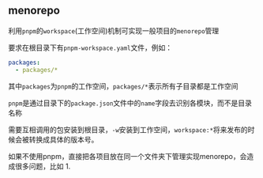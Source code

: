 ## menorepo
利用`pnpm`的`workspace`(工作空间)机制可实现一般项目的`menorepo`管理

要求在根目录下有`pnpm-workspace.yaml`文件，例如：
```yaml
packages:
  - packages/*
```
其中`packages`为`pnpm`的工作空间，`packages/*`表示所有子目录都是工作空间

`pnpm`是通过目录下的`package.json`文件中的`name`字段去识别各模块，而不是目录名称

需要互相调用的包安装到根目录，`-w`安装到工作空间，`workspace:*`将来发布的时候会被转换成具体的版本号。

如果不使用pnpm，直接把各项目放在同一个文件夹下管理实现menorepo，会造成很多问题，比如
1. 
